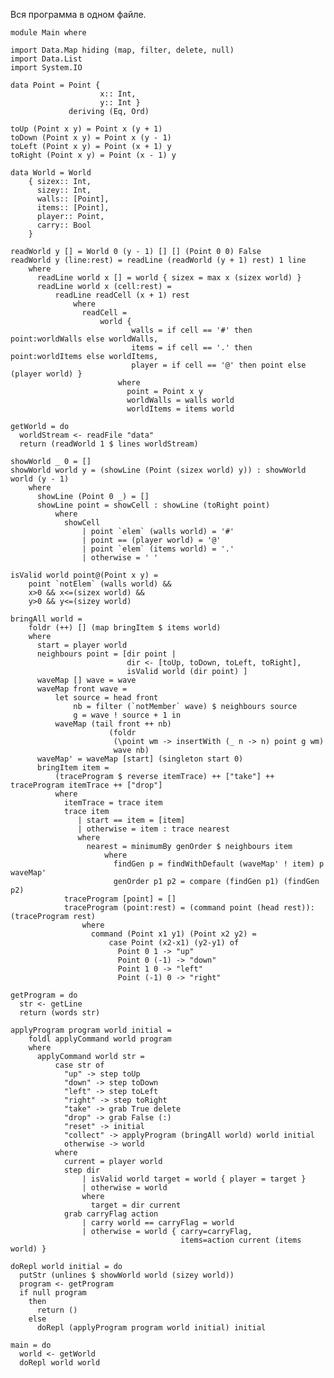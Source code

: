 Вся программа в одном файле.

    module Main where

    import Data.Map hiding (map, filter, delete, null)
    import Data.List
    import System.IO

    data Point = Point {
                        x:: Int,
                        y:: Int }
                 deriving (Eq, Ord)

    toUp (Point x y) = Point x (y + 1)
    toDown (Point x y) = Point x (y - 1)
    toLeft (Point x y) = Point (x + 1) y
    toRight (Point x y) = Point (x - 1) y

    data World = World
        { sizex:: Int,
          sizey:: Int,
          walls:: [Point],
          items:: [Point],
          player:: Point,
          carry:: Bool
        }

    readWorld y [] = World 0 (y - 1) [] [] (Point 0 0) False
    readWorld y (line:rest) = readLine (readWorld (y + 1) rest) 1 line
        where
          readLine world x [] = world { sizex = max x (sizex world) }
          readLine world x (cell:rest) =
              readLine readCell (x + 1) rest
                  where
                    readCell =
                        world {
                               walls = if cell == '#' then point:worldWalls else worldWalls,
                               items = if cell == '.' then point:worldItems else worldItems,
                               player = if cell == '@' then point else (player world) }
                            where
                              point = Point x y
                              worldWalls = walls world
                              worldItems = items world

    getWorld = do
      worldStream <- readFile "data"
      return (readWorld 1 $ lines worldStream)

    showWorld _ 0 = []
    showWorld world y = (showLine (Point (sizex world) y)) : showWorld world (y - 1)
        where
          showLine (Point 0 _) = []
          showLine point = showCell : showLine (toRight point)
              where
                showCell
                    | point `elem` (walls world) = '#'
                    | point == (player world) = '@'
                    | point `elem` (items world) = '.'
                    | otherwise = ' '

    isValid world point@(Point x y) =
        point `notElem` (walls world) &&
        x>0 && x<=(sizex world) &&
        y>0 && y<=(sizey world)

    bringAll world =
        foldr (++) [] (map bringItem $ items world)
        where
          start = player world
          neighbours point = [dir point |
                              dir <- [toUp, toDown, toLeft, toRight],
                              isValid world (dir point) ]
          waveMap [] wave = wave
          waveMap front wave =
              let source = head front
                  nb = filter (`notMember` wave) $ neighbours source
                  g = wave ! source + 1 in
              waveMap (tail front ++ nb)
                          (foldr
                           (\point wm -> insertWith (_ n -> n) point g wm)
                           wave nb)
          waveMap' = waveMap [start] (singleton start 0)
          bringItem item =
              (traceProgram $ reverse itemTrace) ++ ["take"] ++ traceProgram itemTrace ++ ["drop"]
              where
                itemTrace = trace item
                trace item
                   | start == item = [item]
                   | otherwise = item : trace nearest
                   where
                     nearest = minimumBy genOrder $ neighbours item
                         where
                           findGen p = findWithDefault (waveMap' ! item) p waveMap'
                           genOrder p1 p2 = compare (findGen p1) (findGen p2)
                traceProgram [point] = []
                traceProgram (point:rest) = (command point (head rest)):(traceProgram rest)
                    where
                      command (Point x1 y1) (Point x2 y2) =
                          case Point (x2-x1) (y2-y1) of
                            Point 0 1 -> "up"
                            Point 0 (-1) -> "down"
                            Point 1 0 -> "left"
                            Point (-1) 0 -> "right"

    getProgram = do
      str <- getLine
      return (words str)

    applyProgram program world initial =
        foldl applyCommand world program
        where
          applyCommand world str =
              case str of
                "up" -> step toUp
                "down" -> step toDown
                "left" -> step toLeft
                "right" -> step toRight
                "take" -> grab True delete
                "drop" -> grab False (:)
                "reset" -> initial
                "collect" -> applyProgram (bringAll world) world initial
                otherwise -> world
              where
                current = player world
                step dir
                    | isValid world target = world { player = target }
                    | otherwise = world
                    where
                      target = dir current
                grab carryFlag action
                    | carry world == carryFlag = world
                    | otherwise = world { carry=carryFlag,
                                          items=action current (items world) }

    doRepl world initial = do
      putStr (unlines $ showWorld world (sizey world))
      program <- getProgram
      if null program
        then
          return ()
        else
          doRepl (applyProgram program world initial) initial

    main = do
      world <- getWorld
      doRepl world world

